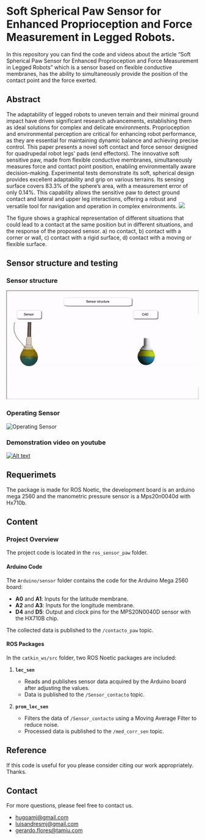 # Soft Spherical Paw Sensor for Enhanced Proprioception and Force Measurement in Legged Robots.
In this repository you can find the code and videos about the article “Soft Spherical Paw Sensor for Enhanced Proprioception and Force Measurement in Legged Robots” which is a sensor based on flexible conductive membranes, has the ability to simultaneously provide the position of the contact point and the force exerted.

## Abstract

The adaptability of legged robots to uneven terrain and their minimal ground impact have driven significant research advancements, establishing them as ideal solutions for complex and delicate environments. Proprioception and environmental perception are critical for enhancing robot performance, as they are essential for maintaining dynamic balance and achieving precise control. This paper presents a novel soft contact and force sensor designed for quadrupedal robot legs' pads (end effectors). The innovative soft sensitive paw, made from flexible conductive membranes, simultaneously measures force and contact point position, enabling environmentally aware decision-making. Experimental tests demonstrate its soft, spherical design provides excellent adaptability and grip on various terrains. Its sensing surface covers 83.3\% of the sphere’s area, with a measurement error of only 0.14\%. This capability allows the sensitive paw to detect ground contact and lateral and upper leg interactions, offering a robust and versatile tool for navigation and operation in complex environments.
<img src="imagen2.png" width="500"/>

The figure shows a graphical representation of different situations that could lead to a contact at the same position but in different situations, and the response of the proposed sensor. a) no contact, b) contact with a corner or wall, c) contact with a rigid surface, d) contact with a moving or flexible surface.

## Sensor structure and testing
### Sensor structure
![Sensor structure](str.gif)
### Operating Sensor
![Operating Sensor](ope.gif)
### Demonstration video on youtube
[![Alt text](https://img.youtube.com/vi/8-yymz5p5xQ/1.jpg)](https://www.youtube.com/watch?v=8-yymz5p5xQ)
## Requerimets
The package is made for ROS Noetic, the development board is an arduino mega 2560 and the manometric pressure sensor is a Mps20n0040d with Hx710b.
## Content
### Project Overview  
The project code is located in the `ros_sensor_paw` folder.  

#### Arduino Code  
The `Arduino/sensor` folder contains the code for the Arduino Mega 2560 board:  
- **A0** and **A1**: Inputs for the latitude membrane.  
- **A2** and **A3**: Inputs for the longitude membrane.  
- **D4** and **D5**: Output and clock pins for the MPS20N0040D sensor with the HX710B chip.  

The collected data is published to the `/contacto_paw` topic.  

#### ROS Packages  
In the `catkin_ws/src` folder, two ROS Noetic packages are included:  

1. **`lec_sen`**  
   - Reads and publishes sensor data acquired by the Arduino board after adjusting the values.  
   - Data is published to the `/Sensor_contacto` topic.  

2. **`prom_lec_sen`**  
   - Filters the data of `/Sensor_contacto` using a Moving Average Filter to reduce noise.  
   - Processed data is published to the `/med_corr_sen` topic.  
  
## Reference
If this code is useful for you please consider citing our work appropriately. Thanks.

## Contact
For more questions, please feel free to contact us.

* hugoamj@gmail.com
* luisandresmj@gmail.com
* gerardo.flores@tamiu.com
